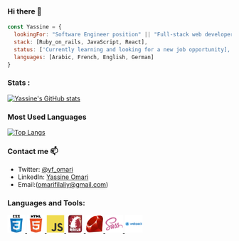 ### Hi there 👋


```javascript
const Yassine = {
  lookingFor: "Software Engineer position" || "Full-stack web developer",
  stack: [Ruby_on_rails, JavaScript, React],
  status: ['Currently learning and looking for a new job opportunity],
  languages: [Arabic, French, English, German]
}
```

### Stats :

[![Yassine's GitHub stats](https://github-readme-stats.vercel.app/api?username=youmari&show_icons=true&theme=tokyonight)](https://github.com/anuraghazra/github-readme-stats)

### Most Used Languages
[![Top Langs](https://github-readme-stats.vercel.app/api/top-langs/?username=youmari&layout=compact&theme=tokyonight)](https://github.com/anuraghazra/github-readme-stats)

### Contact me 📫

- Twitter: [@yf_omari](https://twitter.com/yf_omari)
- LinkedIn: [Yassine Omari](https://www.linkedin.com/in/yassine-omari-945114190/)
- Email:(omarifilaliy@gmail.com)


<!--
**youmari/youmari** is a ✨ _special_ ✨ repository because its `README.md` (this file) appears on your GitHub profile.

Here are some ideas to get you started:

- 🔭 I’m currently working on ...
- 🌱 I’m currently learning ...
- 👯 I’m looking to collaborate on ...
- 🤔 I’m looking for help with ...
- 💬 Ask me about ...
- 📫 How to reach me: ...
- 😄 Pronouns: ...
- ⚡ Fun fact: ...
-->

<h3 align="left">Languages and Tools:</h3>
<p align="left"> <a href="https://www.w3schools.com/css/" target="_blank"> <img src="https://raw.githubusercontent.com/devicons/devicon/master/icons/css3/css3-original-wordmark.svg" alt="css3" width="40" height="40"/> </a> <a href="https://www.w3.org/html/" target="_blank"> <img src="https://raw.githubusercontent.com/devicons/devicon/master/icons/html5/html5-original-wordmark.svg" alt="html5" width="40" height="40"/> </a> <a href="https://developer.mozilla.org/en-US/docs/Web/JavaScript" target="_blank"> <img src="https://raw.githubusercontent.com/devicons/devicon/master/icons/javascript/javascript-original.svg" alt="javascript" width="40" height="40"/> </a> <a href="https://rubyonrails.org" target="_blank"> <img src="https://raw.githubusercontent.com/devicons/devicon/master/icons/rails/rails-original-wordmark.svg" alt="rails" width="40" height="40"/> </a> <a href="https://www.ruby-lang.org/en/" target="_blank"> <img src="https://raw.githubusercontent.com/devicons/devicon/master/icons/ruby/ruby-original.svg" alt="ruby" width="40" height="40"/> </a> <a href="https://sass-lang.com" target="_blank"> <img src="https://raw.githubusercontent.com/devicons/devicon/master/icons/sass/sass-original.svg" alt="sass" width="40" height="40"/> </a> <a href="https://webpack.js.org" target="_blank"> <img src="https://raw.githubusercontent.com/devicons/devicon/d00d0969292a6569d45b06d3f350f463a0107b0d/icons/webpack/webpack-original-wordmark.svg" alt="webpack" width="40" height="40"/> </a> </p>

